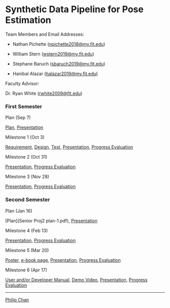 
# Synthetic Data Pipeline for Pose Estimation

Team Members and Email Addresses:

- Nathan Pichette (npichette2018@my.fit.edu)

- William Stern (wstern2019@my.fit.edu)

- Stephane Baruch (sbaruch2019@my.fit.edu)

- Hanibal Alazar  (halazar2019@my.fit.edu)



Faculty Advisor:

Dr. Ryan White (rwhite2009@fit.edu)

### First Semester

Plan (Sep 7)

[Plan](plan1.pdf), [Presentation](plan1Pres.pdf)

Milestone 1 (Oct 3)

[Requirement](requirement.pdf), [Design](design1.pdf), [Test](test.pdf), [Presentation](Mile1presen.pdf), [Progress Evaluation](eval1.pdf)

Milestone 2 (Oct 31)

[Presentation](Mile2_pres.pdf), [Progress Evaluation](update_doc_2.pdf)

Milestone 3 (Nov 28)

[Presentation](Mile3_pres.pdf), [Progress Evaluation](update_doc_3.pdf)

### Second Semester

Plan (Jan 16)

[Plan](Senior Proj2 plan-1.pdf), [Presentation](plan2Pres.pdf)

Milestone 4 (Feb 13)

[Presentation](milestone4.pdf), [Progress Evaluation](eval4.pdf)

Milestone 5 (Mar 20)

[Poster](poster.pdf), [e-book page](ebook.pdf), [Presentation](milestone5.pdf), [Progress Evaluation](eval5.pdf)

Milestone 6 (Apr 17)

[User and/or Developer Manual](userManual.pdf), [Demo Video](demoVideo.jpg), [Presentation](milestone6.pdf), [Progress Evaluation](eval6.pdf)

* * *

[Philip Chan](http://www.cs.fit.edu/~pkc/)
